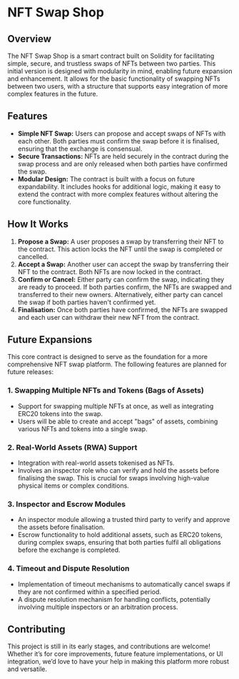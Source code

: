 # NFT Swap Shop

## Overview

The NFT Swap Shop is a smart contract built on Solidity for facilitating simple, secure, and trustless swaps of NFTs between two parties. This initial version is designed with modularity in mind, enabling future expansion and enhancement. It allows for the basic functionality of swapping NFTs between two users, with a structure that supports easy integration of more complex features in the future.

## Features

- **Simple NFT Swap:** Users can propose and accept swaps of NFTs with each other. Both parties must confirm the swap before it is finalised, ensuring that the exchange is consensual.
- **Secure Transactions:** NFTs are held securely in the contract during the swap process and are only released when both parties have confirmed the swap.
- **Modular Design:** The contract is built with a focus on future expandability. It includes hooks for additional logic, making it easy to extend the contract with more complex features without altering the core functionality.

## How It Works

1. **Propose a Swap:** A user proposes a swap by transferring their NFT to the contract. This action locks the NFT until the swap is completed or cancelled.
2. **Accept a Swap:** Another user can accept the swap by transferring their NFT to the contract. Both NFTs are now locked in the contract.
3. **Confirm or Cancel:** Either party can confirm the swap, indicating they are ready to proceed. If both parties confirm, the NFTs are swapped and transferred to their new owners. Alternatively, either party can cancel the swap if both parties haven't confirmed yet.
4. **Finalisation:** Once both parties have confirmed, the NFTs are swapped and each user can withdraw their new NFT from the contract.

## Future Expansions

This core contract is designed to serve as the foundation for a more comprehensive NFT swap platform. The following features are planned for future releases:

### 1. **Swapping Multiple NFTs and Tokens (Bags of Assets)**
   - Support for swapping multiple NFTs at once, as well as integrating ERC20 tokens into the swap.
   - Users will be able to create and accept "bags" of assets, combining various NFTs and tokens into a single swap.

### 2. **Real-World Assets (RWA) Support**
   - Integration with real-world assets tokenised as NFTs.
   - Involves an inspector role who can verify and hold the assets before finalising the swap. This is crucial for swaps involving high-value physical items or complex conditions.

### 3. **Inspector and Escrow Modules**
   - An inspector module allowing a trusted third party to verify and approve the assets before finalisation.
   - Escrow functionality to hold additional assets, such as ERC20 tokens, during complex swaps, ensuring that both parties fulfil all obligations before the exchange is completed.

### 4. **Timeout and Dispute Resolution**
   - Implementation of timeout mechanisms to automatically cancel swaps if they are not confirmed within a specified period.
   - A dispute resolution mechanism for handling conflicts, potentially involving multiple inspectors or an arbitration process.

## Contributing

This project is still in its early stages, and contributions are welcome! Whether it’s for core improvements, future feature implementations, or UI integration, we’d love to have your help in making this platform more robust and versatile.

